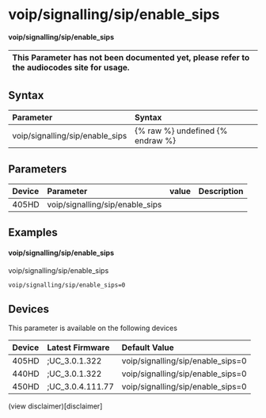 ﻿---
description: voip/signalling/sip/enable_sips
search:
    keywords: ['voip','signalling','sip','enable_sips']
---

# voip/signalling/sip/enable_sips

#### voip/signalling/sip/enable_sips


| This Parameter has not been documented yet, please refer to the audiocodes site for usage.  |
| :--- |

## Syntax
| Parameter | Syntax |
| :--- | :--- |
|voip/signalling/sip/enable_sips | {% raw %} undefined {% endraw %} |

## Parameters
|Device|Parameter|value|Description|
|:---|:---|:---|:---|
| 405HD | voip/signalling/sip/enable_sips |  |  |

## Examples
#### voip/signalling/sip/enable_sips

voip/signalling/sip/enable_sips

```
voip/signalling/sip/enable_sips=0
```

## Devices
This parameter is available on the following devices

| Device | Latest Firmware | Default Value |
|:---|:---|:---|
| 405HD | ;UC_3.0.1.322 | voip/signalling/sip/enable_sips=0 
| 440HD | ;UC_3.0.1.322 | voip/signalling/sip/enable_sips=0 
| 450HD | ;UC_3.0.4.111.77 | voip/signalling/sip/enable_sips=0 

(view disclaimer)[disclaimer]
